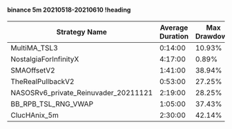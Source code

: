 #### binance 5m 20210518-20210610 !heading
| Strategy Name                        | Average Duration | Max Drawdown | Profit Mean | Profit Sum | Profit Total | Trade Count | Win Rate |
| ------------------------------------ | ---------------- | ------------ | ----------- | ---------- | ------------ | ----------- | -------- |
| MultiMA_TSL3                         | 0:14:00          | 10.93%       | 64.56%      | 32991.00%  | 8842.00%     | 511         | 68.30%   |
| NostalgiaForInfinityX                | 4:17:00          | 0.89%        | 273.32%     | 42637.00%  | 8100.00%     | 156         | 99.36%   |
| SMAOffsetV2                          | 1:41:00          | 38.94%       | 28.48%      | 12960.00%  | 1488.00%     | 455         | 60.44%   |
| TheRealPullbackV2                    | 0:53:00          | 27.25%       | -9.43%      | -2886.00%  | -887.00%     | 306         | 41.83%   |
| NASOSRv6_private_Reinuvader_20211121 | 2:19:00          | 28.25%       | 49.48%      | 16129.00%  | 2201.00%     | 326         | 84.66%   |
| BB_RPB_TSL_RNG_VWAP                  | 1:05:00          | 37.43%       | -0.52%      | -179.00%   | -680.00%     | 345         | 74.20%   |
| ClucHAnix_5m                         | 2:30:00          | 42.14%       | -10.79%     | -4791.00%  | -1789.00%    | 444         | 81.08%   |